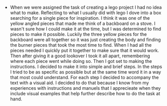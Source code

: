 - When we were assigned the task of creating a lego project I
had no idea what to make. Reflecting to what I usually did with lego
I dove into a box searching for a single piece for inspiration. I think
it was one of the yellow angled pieces that made me think of a backboard
on a stove. I wasn't sure how I could make it at the time, but I was 
determined to find pieces to make it possible. Luckily the three yellow
pieces for the backboard were all together so it was just creating the 
body and finding the burner pieces that took the most time to find. When
I had all the pieces needed I quickly put it together to make sure that
it would work. Then after giving it a good lookover I took it all apart,
remembering where each piece went while doing so.
  Then I got set to making the instructions. I decided to make it into simple 
and brief steps. In the steps I tried to be as specific as possible but 
at the same time word it in a way that most could understand. For each 
step I decided to accompany the text with a visual aid. I decided to do 
that because I know from my experiences with instructions and manuels that
I apprecieate when they include visual examples that help further describe
how to do the task at hand. 
  
